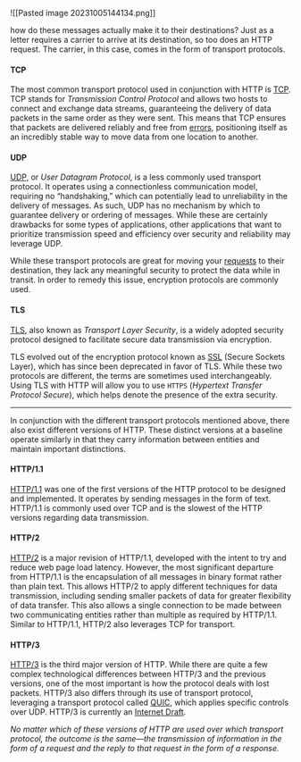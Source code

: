 ![[Pasted image 20231005144134.png]]

how do these messages actually make it to their destinations?
	Just as a letter requires a carrier to arrive at its destination, so too does an HTTP request. The carrier, in this case, comes in the form of transport protocols.

#### TCP

The most common transport protocol used in conjunction with HTTP is [TCP](https://developer.mozilla.org/en-US/docs/Glossary/TCP). TCP stands for _Transmission Control Protocol_ and allows two hosts to connect and exchange data streams, guaranteeing the delivery of data packets in the same order as they were sent. This means that TCP ensures that packets are delivered reliably and free from [errors](https://www.codecademy.com/resources/docs/javascript/errors), positioning itself as an incredibly stable way to move data from one location to another.

#### UDP

[UDP](https://developer.mozilla.org/en-US/docs/Glossary/UDP), or _User Datagram Protocol_, is a less commonly used transport protocol. It operates using a connectionless communication model, requiring no “handshaking,” which can potentially lead to unreliability in the delivery of messages. As such, UDP has no mechanism by which to guarantee delivery or ordering of messages. While these are certainly drawbacks for some types of applications, other applications that want to prioritize transmission speed and efficiency over security and reliability may leverage UDP.

While these transport protocols are great for moving your [requests](https://www.codecademy.com/resources/docs/javascript/requests) to their destination, they lack any meaningful security to protect the data while in transit. In order to remedy this issue, encryption protocols are commonly used.

#### TLS

[TLS](https://www.cloudflare.com/learning/ssl/transport-layer-security-tls/), also known as _Transport Layer Security_, is a widely adopted security protocol designed to facilitate secure data transmission via encryption.

TLS evolved out of the encryption protocol known as [SSL](https://www.cloudflare.com/learning/ssl/what-is-ssl/) (Secure Sockets Layer), which has since been deprecated in favor of TLS. While these two protocols are different, the terms are sometimes used interchangeably. Using TLS with HTTP will allow you to use `HTTPS` (_Hypertext Transfer Protocol Secure_), which helps denote the presence of the extra security.

----------------------------------------------------

In conjunction with the different transport protocols mentioned above, there also exist different versions of HTTP. These distinct versions at a baseline operate similarly in that they carry information between entities and maintain important distinctions.

#### HTTP/1.1

[HTTP/1.1](https://en.wikipedia.org/wiki/Hypertext_Transfer_Protocol) was one of the first versions of the HTTP protocol to be designed and implemented. It operates by sending messages in the form of text. HTTP/1.1 is commonly used over TCP and is the slowest of the HTTP versions regarding data transmission.

#### HTTP/2

[HTTP/2](https://en.wikipedia.org/wiki/HTTP/2) is a major revision of HTTP/1.1, developed with the intent to try and reduce web page load latency. However, the most significant departure from HTTP/1.1 is the encapsulation of all messages in binary format rather than plain text. This allows HTTP/2 to apply different techniques for data transmission, including sending smaller packets of data for greater flexibility of data transfer. This also allows a single connection to be made between two communicating entities rather than multiple as required by HTTP/1.1. Similar to HTTP/1.1, HTTP/2 also leverages TCP for transport.

#### HTTP/3

[HTTP/3](https://en.wikipedia.org/wiki/HTTP/3) is the third major version of HTTP. While there are quite a few complex technological differences between HTTP/3 and the previous versions, one of the most important is how the protocol deals with lost packets. HTTP/3 also differs through its use of transport protocol, leveraging a transport protocol called [QUIC](https://en.wikipedia.org/wiki/QUIC), which applies specific controls over UDP. HTTP/3 is currently an [Internet Draft](https://en.wikipedia.org/wiki/Internet_Draft).


_No matter which of these versions of HTTP are used over which transport protocol, the outcome is the same—the transmission of information in the form of a request and the reply to that request in the form of a response._

